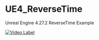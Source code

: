 # UE4_ReverseTime
Unreal Engine 4.27.2 ReverseTime Example

[![Video Label](http://img.youtube.com/vi/ct32Nyv1Nhs/0.jpg)](https://youtu.be/ct32Nyv1Nhs)

